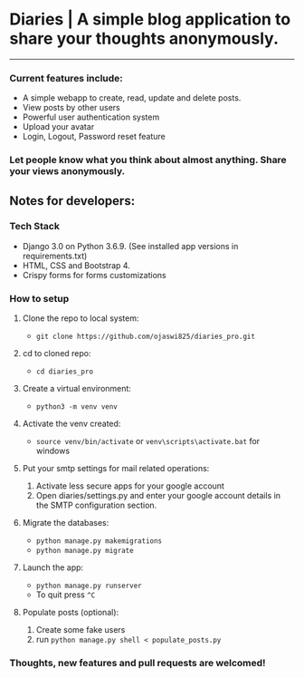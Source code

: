 # Diaries | A simple blog application to share your thoughts anonymously.
---

### Current features include:
- A simple webapp to create, read, update and delete posts.
- View posts by other users
- Powerful user authentication system
- Upload your avatar
- Login, Logout, Password reset feature
  
### Let people know what you think about almost anything. Share your views anonymously.

## Notes for developers:

### Tech Stack
- Django 3.0 on Python 3.6.9. (See installed app versions in requirements.txt)
- HTML, CSS and Bootstrap 4.
- Crispy forms for forms customizations

### How to setup
1. Clone the repo to local system:
   - `git clone https://github.com/ojaswi825/diaries_pro.git`

2. cd to cloned repo:
    - `cd diaries_pro`

3. Create a virtual environment:
    - `python3 -m venv venv`

4. Activate the venv created:
    - `source venv/bin/activate` or `venv\scripts\activate.bat` for windows

5. Put your smtp settings for mail related operations:
   1. Activate less secure apps for your google account
   2. Open diaries/settings.py and enter your google account details in the SMTP configuration section.
   
6. Migrate the databases:
    - `python manage.py makemigrations`
    - `python manage.py migrate`

7. Launch the app:
   - `python manage.py runserver`
   - To quit press `^C`

8. Populate posts (optional):
    1. Create some fake users
    2. run `python manage.py shell < populate_posts.py`

### Thoughts, new features and pull requests are welcomed!

